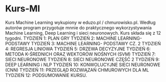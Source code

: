 # Kurs-Ml
Kurs Machine Learning wykupiony w  eduzo.pl / chmurowisko.pl.
Według autorów program przygotuje mnnie do praktycznego wykorzystywania Machine Learning, Deep Learning i sieci neuronowych.
Kurs składa się z 12 tygodni. 
TYDZIEŃ 1: PLAN GRY
TYDZIEŃ 2: MACHINE LEARNING- PODSTAWY
TYDZIEŃ 3: MACHINE LEARNING- PODSTAWY CZ. 2
TYDZIEŃ 4: REGRESJA LINIOWA
TYDZIEŃ 5: DRZEWA DECYZYJNE
TYDZIEŃ 6: METODA K-ŚREDNICH ORAZ WEKTORÓW NOŚNYCH (SVM)
TYDZIEŃ 7: SIECI NEURONOWE
TYDZIEŃ 8: SIECI NEURONOWE CZĘŚĆ 2
TYDZIEŃ 9: DEEP LEARNING i NLP
TYDZIEŃ 10: KONWOLUCYJNE SIECI NEURONOWE (CNN)
TYDZIEŃ 11: PRZEGLĄD ROZWIĄZAŃ CHMUROWYCH DLA ML
TYDZIEŃ 12: PODSUMOWANIE KURSU.
